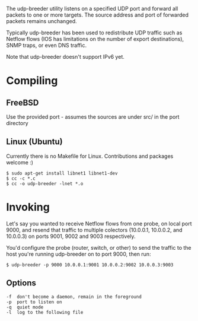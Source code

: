 The udp-breeder utility listens on a specified UDP port and forward all
packets to one or more targets.  The source address and port of forwarded
packets remains unchanged.

Typically udp-breeder has been used to redistribute UDP traffic
such as Netflow flows (IOS has limitations on the number of export
destinations), SNMP traps, or even DNS traffic.

Note that udp-breeder doesn't support IPv6 yet.

# Compiling

## FreeBSD

Use the provided port - assumes the sources are under src/ in the port
directory

## Linux (Ubuntu)

Currently there is no Makefile for Linux. Contributions and packages
welcome :)

~~~~~~~~~~~~~~~~~~~~~~~~~~~~~~~~~~~~~~~~~~~
$ sudo apt-get install libnet1 libnet1-dev
$ cc -c *.c
$ cc -o udp-breeder -lnet *.o
~~~~~~~~~~~~~~~~~~~~~~~~~~~~~~~~~~~~~~~~~~~

# Invoking

Let's say you wanted to receive Netflow flows from one probe, on local
port 9000, and resend that traffic to multiple colectors (10.0.0.1, 10.0.0.2,
and 10.0.0.3) on ports 9001, 9002 and 9003 respectively.

You'd configure the probe (router, switch, or other) to send the traffic
to the host you're running udp-breeder on to port 9000, then run:

~~~~~~~~~~~~~~~~~~~~~~~~~~~~~~~~~~~~~~~~~~~
$ udp-breeder -p 9000 10.0.0.1:9001 10.0.0.2:9002 10.0.0.3:9003
~~~~~~~~~~~~~~~~~~~~~~~~~~~~~~~~~~~~~~~~~~~

## Options

~~~~~~~~~~~~~~~~~~~~~~~~~~~~~~~~~~~~~~~~~~~
-f  don't become a daemon, remain in the foreground
-p  port to listen on
-q  quiet mode
-l  log to the following file
~~~~~~~~~~~~~~~~~~~~~~~~~~~~~~~~~~~~~~~~~~~
